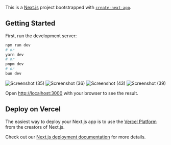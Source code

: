 This is a [Next.js](https://nextjs.org) project bootstrapped with [`create-next-app`](https://github.com/vercel/next.js/tree/canary/packages/create-next-app).

## Getting Started

First, run the development server:

```bash
npm run dev
# or
yarn dev
# or
pnpm dev
# or
bun dev
```
![Screenshot (35)](https://github.com/user-attachments/assets/cb96e37c-ba81-4f7d-9f85-80cded88e4e7)
![Screenshot (36)](https://github.com/user-attachments/assets/b42c2bbe-a943-4b83-8090-0cce72a89b0f)
![Screenshot (43)](https://github.com/user-attachments/assets/e83e5850-7769-404b-acbd-0ac86666c951)
![Screenshot (39)](https://github.com/user-attachments/assets/02683a63-ddbd-4843-9b31-3a5eaf99d4b6)









Open [http://localhost:3000](http://localhost:3000) with your browser to see the result.


## Deploy on Vercel

The easiest way to deploy your Next.js app is to use the [Vercel Platform](https://vercel.com/new?utm_medium=default-template&filter=next.js&utm_source=create-next-app&utm_campaign=create-next-app-readme) from the creators of Next.js.

Check out our [Next.js deployment documentation](https://nextjs.org/docs/app/building-your-application/deploying) for more details.
